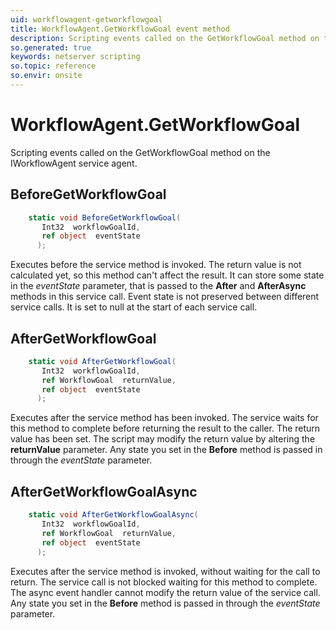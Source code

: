 ```yaml
---
uid: workflowagent-getworkflowgoal
title: WorkflowAgent.GetWorkflowGoal event method
description: Scripting events called on the GetWorkflowGoal method on the WorkflowAgent service agent.
so.generated: true
keywords: netserver scripting
so.topic: reference
so.envir: onsite
---
```

# WorkflowAgent.GetWorkflowGoal

Scripting events called on the <see cref='M:IWorkflowAgent.GetWorkflowGoal'>GetWorkflowGoal</see> method on the <see cref='IWorkflowAgent'>IWorkflowAgent</see>  service agent.

## BeforeGetWorkflowGoal
```cs
    static void BeforeGetWorkflowGoal(
       Int32  workflowGoalId,
       ref object  eventState
      );
```
Executes before the service method is invoked.
The return value is not calculated yet, so this method can't affect the result.
It can store some state in the *eventState* parameter, that is passed to the **After** and **AfterAsync** methods in this service call.
Event state is not preserved between different service calls. It is set to null at the start of each service call.
## AfterGetWorkflowGoal
```cs
    static void AfterGetWorkflowGoal(
       Int32  workflowGoalId,
       ref WorkflowGoal  returnValue,
       ref object  eventState
      );
```
Executes after the service method has been invoked. The service waits for this method to complete before returning the result to the caller.
The return value has been set. The script may modify the return value by altering the **returnValue** parameter.
Any state you set in the **Before** method is passed in through the *eventState* parameter.
## AfterGetWorkflowGoalAsync
```cs
    static void AfterGetWorkflowGoalAsync(
       Int32  workflowGoalId,
       ref WorkflowGoal  returnValue,
       ref object  eventState
      );
```
Executes after the service method is invoked, without waiting for the call to return.
The service call is not blocked waiting for this method to complete.
The async event handler cannot modify the return value of the service call.
Any state you set in the **Before** method is passed in through the *eventState* parameter.

